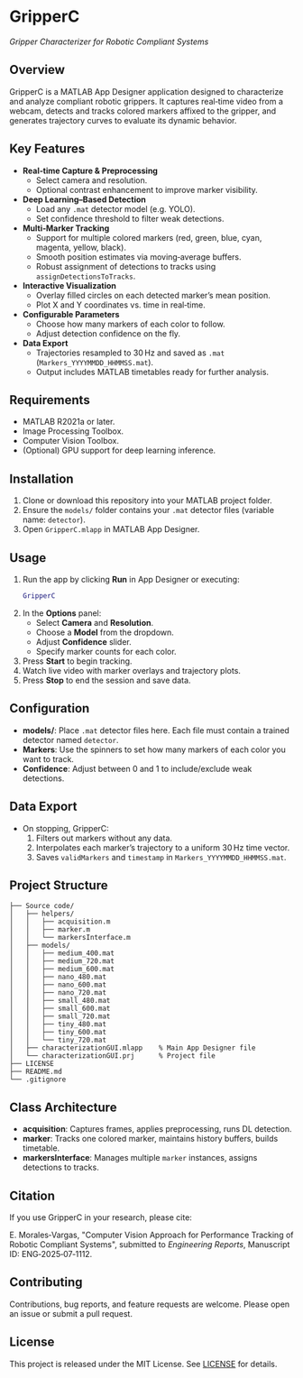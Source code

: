 # GripperC

*Gripper Characterizer for Robotic Compliant Systems*

## Overview

GripperC is a MATLAB App Designer application designed to characterize and analyze compliant robotic grippers. It captures real‑time video from a webcam, detects and tracks colored markers affixed to the gripper, and generates trajectory curves to evaluate its dynamic behavior.

## Key Features

- **Real‑time Capture & Preprocessing**
  - Select camera and resolution.
  - Optional contrast enhancement to improve marker visibility.
- **Deep Learning–Based Detection**
  - Load any `.mat` detector model (e.g. YOLO).
  - Set confidence threshold to filter weak detections.
- **Multi‑Marker Tracking**
  - Support for multiple colored markers (red, green, blue, cyan, magenta, yellow, black).
  - Smooth position estimates via moving‑average buffers.
  - Robust assignment of detections to tracks using `assignDetectionsToTracks`.
- **Interactive Visualization**
  - Overlay filled circles on each detected marker’s mean position.
  - Plot X and Y coordinates vs. time in real‑time.
- **Configurable Parameters**
  - Choose how many markers of each color to follow.
  - Adjust detection confidence on the fly.
- **Data Export**
  - Trajectories resampled to 30 Hz and saved as `.mat` (`Markers_YYYYMMDD_HHMMSS.mat`).
  - Output includes MATLAB timetables ready for further analysis.

## Requirements

- MATLAB R2021a or later.
- Image Processing Toolbox.
- Computer Vision Toolbox.
- (Optional) GPU support for deep learning inference.

## Installation

1. Clone or download this repository into your MATLAB project folder.
2. Ensure the `models/` folder contains your `.mat` detector files (variable name: `detector`).
3. Open `GripperC.mlapp` in MATLAB App Designer.

## Usage

1. Run the app by clicking **Run** in App Designer or executing:
   ```matlab
   GripperC
   ```
2. In the **Options** panel:
   - Select **Camera** and **Resolution**.
   - Choose a **Model** from the dropdown.
   - Adjust **Confidence** slider.
   - Specify marker counts for each color.
3. Press **Start** to begin tracking.
4. Watch live video with marker overlays and trajectory plots.
5. Press **Stop** to end the session and save data.

## Configuration

- **models/**: Place `.mat` detector files here. Each file must contain a trained detector named `detector`.
- **Markers**: Use the spinners to set how many markers of each color you want to track.
- **Confidence**: Adjust between 0 and 1 to include/exclude weak detections.

## Data Export

- On stopping, GripperC:
  1. Filters out markers without any data.
  2. Interpolates each marker’s trajectory to a uniform 30 Hz time vector.
  3. Saves `validMarkers` and `timestamp` in `Markers_YYYYMMDD_HHMMSS.mat`.

## Project Structure

```
├── Source code/
│   ├── helpers/
│   │   ├── acquisition.m
│   │   ├── marker.m
│   │   └── markersInterface.m
│   ├── models/
│   │   ├── medium_400.mat
│   │   ├── medium_720.mat
│   │   ├── medium_600.mat
│   │   ├── nano_480.mat
│   │   ├── nano_600.mat
│   │   ├── nano_720.mat
│   │   ├── small_480.mat
│   │   ├── small_600.mat
│   │   ├── small_720.mat
│   │   ├── tiny_480.mat
│   │   ├── tiny_600.mat
│   │   └── tiny_720.mat
│   ├── characterizationGUI.mlapp    % Main App Designer file
│   └── characterizationGUI.prj      % Project file
├── LICENSE
├── README.md
└── .gitignore
```

## Class Architecture

- **acquisition**: Captures frames, applies preprocessing, runs DL detection.
- **marker**: Tracks one colored marker, maintains history buffers, builds timetable.
- **markersInterface**: Manages multiple `marker` instances, assigns detections to tracks.

## Citation

If you use GripperC in your research, please cite:

E. Morales‑Vargas, "Computer Vision Approach for Performance Tracking of Robotic Compliant Systems", submitted to *Engineering Reports*, Manuscript ID: ENG‑2025‑07‑1112.

## Contributing

Contributions, bug reports, and feature requests are welcome. Please open an issue or submit a pull request.

## License

This project is released under the MIT License. See [LICENSE](LICENSE) for details.
